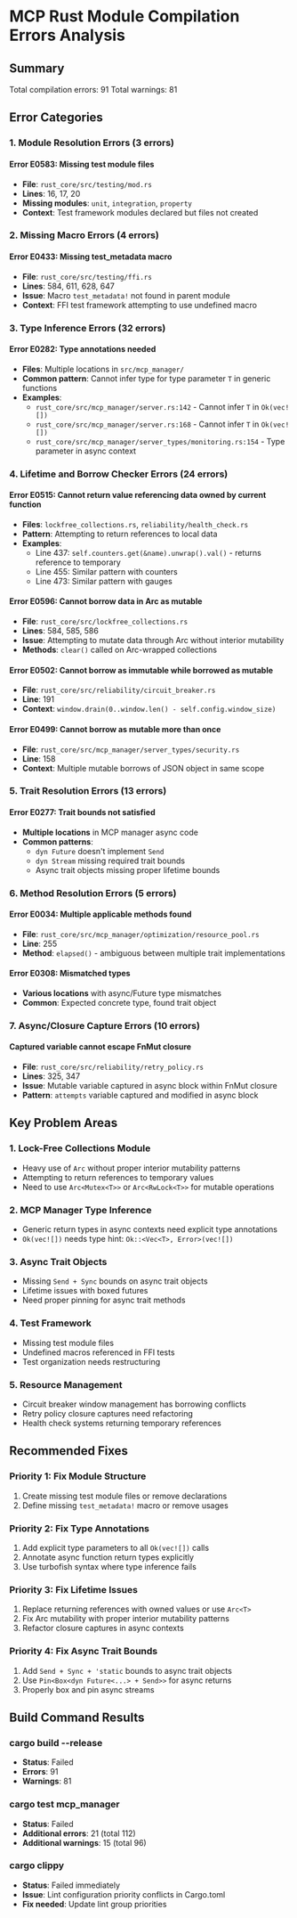 # MCP Rust Module Compilation Errors Analysis

## Summary
Total compilation errors: 91
Total warnings: 81

## Error Categories

### 1. **Module Resolution Errors (3 errors)**

#### Error E0583: Missing test module files
- **File**: `rust_core/src/testing/mod.rs`
- **Lines**: 16, 17, 20
- **Missing modules**: `unit`, `integration`, `property`
- **Context**: Test framework modules declared but files not created

### 2. **Missing Macro Errors (4 errors)**

#### Error E0433: Missing test_metadata macro
- **File**: `rust_core/src/testing/ffi.rs`
- **Lines**: 584, 611, 628, 647
- **Issue**: Macro `test_metadata!` not found in parent module
- **Context**: FFI test framework attempting to use undefined macro

### 3. **Type Inference Errors (32 errors)**

#### Error E0282: Type annotations needed
- **Files**: Multiple locations in `src/mcp_manager/`
- **Common pattern**: Cannot infer type for type parameter `T` in generic functions
- **Examples**:
  - `rust_core/src/mcp_manager/server.rs:142` - Cannot infer `T` in `Ok(vec![])`
  - `rust_core/src/mcp_manager/server.rs:168` - Cannot infer `T` in `Ok(vec![])`
  - `rust_core/src/mcp_manager/server_types/monitoring.rs:154` - Type parameter in async context

### 4. **Lifetime and Borrow Checker Errors (24 errors)**

#### Error E0515: Cannot return value referencing data owned by current function
- **Files**: `lockfree_collections.rs`, `reliability/health_check.rs`
- **Pattern**: Attempting to return references to local data
- **Examples**:
  - Line 437: `self.counters.get(&name).unwrap().val()` - returns reference to temporary
  - Line 455: Similar pattern with counters
  - Line 473: Similar pattern with gauges

#### Error E0596: Cannot borrow data in Arc as mutable
- **File**: `rust_core/src/lockfree_collections.rs`
- **Lines**: 584, 585, 586
- **Issue**: Attempting to mutate data through Arc without interior mutability
- **Methods**: `clear()` called on Arc-wrapped collections

#### Error E0502: Cannot borrow as immutable while borrowed as mutable
- **File**: `rust_core/src/reliability/circuit_breaker.rs`
- **Line**: 191
- **Context**: `window.drain(0..window.len() - self.config.window_size)`

#### Error E0499: Cannot borrow as mutable more than once
- **File**: `rust_core/src/mcp_manager/server_types/security.rs`
- **Line**: 158
- **Context**: Multiple mutable borrows of JSON object in same scope

### 5. **Trait Resolution Errors (13 errors)**

#### Error E0277: Trait bounds not satisfied
- **Multiple locations** in MCP manager async code
- **Common patterns**:
  - `dyn Future` doesn't implement `Send`
  - `dyn Stream` missing required trait bounds
  - Async trait objects missing proper lifetime bounds

### 6. **Method Resolution Errors (5 errors)**

#### Error E0034: Multiple applicable methods found
- **File**: `rust_core/src/mcp_manager/optimization/resource_pool.rs`
- **Line**: 255
- **Method**: `elapsed()` - ambiguous between multiple trait implementations

#### Error E0308: Mismatched types
- **Various locations** with async/Future type mismatches
- **Common**: Expected concrete type, found trait object

### 7. **Async/Closure Capture Errors (10 errors)**

#### Captured variable cannot escape FnMut closure
- **File**: `rust_core/src/reliability/retry_policy.rs`
- **Lines**: 325, 347
- **Issue**: Mutable variable captured in async block within FnMut closure
- **Pattern**: `attempts` variable captured and modified in async block

## Key Problem Areas

### 1. **Lock-Free Collections Module**
- Heavy use of `Arc` without proper interior mutability patterns
- Attempting to return references to temporary values
- Need to use `Arc<Mutex<T>>` or `Arc<RwLock<T>>` for mutable operations

### 2. **MCP Manager Type Inference**
- Generic return types in async contexts need explicit type annotations
- `Ok(vec![])` needs type hint: `Ok::<Vec<T>, Error>(vec![])`

### 3. **Async Trait Objects**
- Missing `Send + Sync` bounds on async trait objects
- Lifetime issues with boxed futures
- Need proper pinning for async trait methods

### 4. **Test Framework**
- Missing test module files
- Undefined macros referenced in FFI tests
- Test organization needs restructuring

### 5. **Resource Management**
- Circuit breaker window management has borrowing conflicts
- Retry policy closure captures need refactoring
- Health check systems returning temporary references

## Recommended Fixes

### Priority 1: Fix Module Structure
1. Create missing test module files or remove declarations
2. Define missing `test_metadata!` macro or remove usages

### Priority 2: Fix Type Annotations
1. Add explicit type parameters to all `Ok(vec![])` calls
2. Annotate async function return types explicitly
3. Use turbofish syntax where type inference fails

### Priority 3: Fix Lifetime Issues
1. Replace returning references with owned values or use `Arc<T>`
2. Fix Arc mutability with proper interior mutability patterns
3. Refactor closure captures in async contexts

### Priority 4: Fix Async Trait Bounds
1. Add `Send + Sync + 'static` bounds to async trait objects
2. Use `Pin<Box<dyn Future<...> + Send>>` for async returns
3. Properly box and pin async streams

## Build Command Results

### cargo build --release
- **Status**: Failed
- **Errors**: 91
- **Warnings**: 81

### cargo test mcp_manager
- **Status**: Failed
- **Additional errors**: 21 (total 112)
- **Additional warnings**: 15 (total 96)

### cargo clippy
- **Status**: Failed immediately
- **Issue**: Lint configuration priority conflicts in Cargo.toml
- **Fix needed**: Update lint group priorities